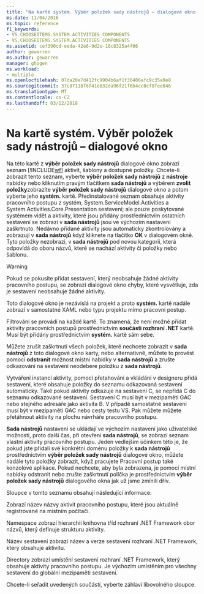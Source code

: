```yaml
---
title: "Na kartě systém. Výběr položek sady nástrojů – dialogové okno | Microsoft Docs"
ms.date: 11/04/2016
ms.topic: reference
f1_keywords:
- VS.CHOOSEITEMS.SYSTEM.ACTIVITIES_COMPONENTS
- VS.CHOOSEITEMS.SYSTEM.ACTIVITIES COMPONENTS
ms.assetid: cef390cd-eeda-42e6-9d2e-18c8325a4f06
author: gewarren
ms.author: gewarren
manager: ghogen
ms.workload:
- multiple
ms.openlocfilehash: 07da20e7d412fc9904b6af1f36406afc9c35a9e8
ms.sourcegitcommit: 37c87118f6f41e832da96f21f6b4cc0cf8fee046
ms.translationtype: MT
ms.contentlocale: cs-CZ
ms.lasthandoff: 03/12/2018
---
```

# <a name="systemactivities-tab-choose-toolbox-items-dialog-box"></a>Na kartě systém. Výběr položek sady nástrojů – dialogové okno
Na této kartě z **výběr položek sady nástrojů** dialogové okno zobrazí seznam [!INCLUDE[wf](../workflow-designer/includes/wf_md.md)] aktivit, šablony a dostupné položky. Chcete-li zobrazit tento seznam, vyberte **výběr položek sady nástrojů** z **nástroje** nabídky nebo kliknutím pravým tlačítkem **sada nástrojů** a výběrem **zvolit položky**zobrazíte **výběr položek sady nástrojů** dialogové okno a potom vyberte jeho **systém.** kartě. Předinstalované seznam obsahuje aktivity pracovního postupu z systém, System.ServiceModel.Activities a System.Activities.Core.Presentation sestavení; ale pouze poskytované systémem vidět a aktivity, které jsou přidány prostřednictvím ostatních sestavení se zobrazí v **sada nástrojů** jsou ve výchozím nastavení zaškrtnuto. Nedávno přidané aktivity jsou automaticky zkontrolovány a zobrazují v **sada nástrojů** když kliknete na tlačítko **OK** v dialogovém okně. Tyto položky nezobrazí, v **sada nástrojů** pod novou kategorii, která odpovídá do oboru názvů, které se nachází aktivity či položky nebo šablonu.

> [!WARNING]
> Pokud se pokusíte přidat sestavení, který neobsahuje žádné aktivity pracovního postupu, se zobrazí dialogové okno chyby, které vysvětluje, zda je sestavení neobsahuje žádné aktivity.

 Toto dialogové okno je nezávislá na projekt a proto **systém.** kartě nadále zobrazí v samostatné XAML nebo typu projektu mimo pracovní postup.

 Filtrování se provádí na každé kartě. To znamená, že není možné přidat aktivity pracovních postupů prostřednictvím **součásti rozhraní .NET** kartě. Musí být přidány prostřednictvím **systém.** kartě sám sebe.

 Můžete zrušit zaškrtnutí všech položek, které nechcete zobrazit v **sada nástrojů** z toto dialogové okno karty, nebo alternativně, můžete to provést pomocí **odstranit** možnost místní nabídky v **sada nástrojů** a zrušte odkazování na sestavení neodebere položku z **sada nástrojů**.

 Vytváření instancí aktivity, pomocí přetahování a vkládání v designeru přidá sestavení, které obsahuje položky do seznamu odkazovaná sestavení automaticky. Také pokud aktivity odkazuje na sestavení C, se nepřidá C do seznamu odkazované sestavení. Sestavení C musí být v mezipaměti GAC nebo stejného adresáře jako aktivita B. V případě samostatné sestavení musí být v mezipaměti GAC nebo cesty testu VS. Pak můžete můžete přetáhnout aktivity na plochu návrháře pracovního postupu.

 **Sada nástrojů** nastavení se ukládají ve výchozím nastavení jako uživatelské možnosti, proto další čas, při otevření **sada nástrojů**, se zobrazí seznam vlastní aktivity pracovního postupu. Jeden vedlejším účinkem této je, že pokud jste přidali své konkrétní doménu položky k **sada nástrojů** prostřednictvím **výběr položek sady nástrojů** dialogové okno, můžete nadále tyto položky zobrazit, když pracujete Pracovní postup také konzolové aplikace. Pokud nechcete, aby byla zobrazena, je pomocí místní nabídky odstranit nebo zrušte zaškrtnutí políčka je prostřednictvím **výběr položek sady nástrojů** dialogového okna jak už jsme zmínili dřív.

 Sloupce v tomto seznamu obsahují následující informace:

 Zobrazí název názvy aktivit pracovního postupu, které jsou aktuálně registrované na místním počítači.

 Namespace zobrazí hierarchii knihovna tříd rozhraní .NET Framework obor názvů, který definuje strukturu aktivity.

 Název sestavení zobrazí název a verze sestavení rozhraní .NET Framework, který obsahuje aktivitu.

 Directory zobrazí umístění sestavení rozhraní .NET Framework, který obsahuje aktivity pracovního postupu. Je výchozím umístěním pro všechny sestavení do globální mezipaměti sestavení.

 Chcete-li seřadit uvedených součástí, vyberte záhlaví libovolného sloupce.